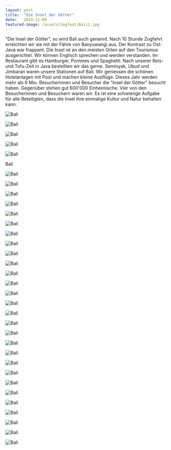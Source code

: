 ```yaml
---
layout: post
title:  "Die Insel der Götter"
date:   2019-12-09
featured-image: /assets/imgfeat/Bali2.jpg
--- 
```

"Die Insel der Götter", so wird Bali auch genannt.
Nach 10 Stunde Zugfahrt erreichten wir sie mit der Fähre von Banyuwangi aus.
Der Kontrast zu Ost-Java war frappant.
Die Insel ist an den meisten Orten auf den Tourismus ausgerichtet.
Wir können Englisch sprechen und werden verstanden. Im Restaurant gibt es Hamburger, Pommes und Spaghetti.
Nach unserer Reis- und Tofu-Zeit in Java bestellten wir das gerne.
Seminyak, Ubud und Jimbaran waren unsere Stationen auf Bali. Wir geniessen die schönen Hotelanlagen mit Pool und machen kleine Ausflüge.
Dieses Jahr werden mehr als 6 Mio. Besucherinnen und Besucher die "Insel der Götter" besucht haben.
Gegenüber stehen gut 600'000 Einheimische.
Vier von den Besucherinnen und Besuchern waren wir.
Es ist eine schwierige Aufgabe für alle Beteiligten, dass die Insel ihre einmalige Kultur und Natur behalten kann.

![Bali]({{site.baseurl}}/assets/img/14_Bali/Reise_00.jpg)
 
![Bali]({{site.baseurl}}/assets/img/14_Bali/Reise_01.jpg)

![Bali]({{site.baseurl}}/assets/img/14_Bali/Reise_02.jpg)

![Bali]({{site.baseurl}}/assets/img/14_Bali/Reise_04.jpg)

![Bali]({{site.baseurl}}/assets/img/14_Bali/Reise_05.jpg)

Bali

![Bali]({{site.baseurl}}/assets/img/14_Bali/Bali_01.jpg)

![Bali]({{site.baseurl}}/assets/img/14_Bali/BaliML_001.jpg)

![Bali]({{site.baseurl}}/assets/img/14_Bali/PuriLukisan_02.jpg)

![Bali]({{site.baseurl}}/assets/img/14_Bali/Bali_108.jpg)

![Bali]({{site.baseurl}}/assets/img/14_Bali/Bali_105.jpg)

![Bali]({{site.baseurl}}/assets/img/14_Bali/BaliML_003.jpg)

![Bali]({{site.baseurl}}/assets/img/14_Bali/BaliML_009.jpg)

![Bali]({{site.baseurl}}/assets/img/14_Bali/BaliML_010.jpg)

![Bali]({{site.baseurl}}/assets/img/14_Bali/Bali_112.jpg)

![Bali]({{site.baseurl}}/assets/img/14_Bali/Bali_103.jpg)

![Bali]({{site.baseurl}}/assets/img/14_Bali/BaliML_011.jpg)

![Bali]({{site.baseurl}}/assets/img/14_Bali/PuriLukisan_01.jpg)

![Bali]({{site.baseurl}}/assets/img/14_Bali/BaliML_005.jpg)

![Bali]({{site.baseurl}}/assets/img/14_Bali/BaliML_006.jpg)

![Bali]({{site.baseurl}}/assets/img/14_Bali/BaliML_007.jpg)

![Bali]({{site.baseurl}}/assets/img/14_Bali/Ubud_104.jpg)

![Bali]({{site.baseurl}}/assets/img/14_Bali/Bali_Affen.jpg)

![Bali]({{site.baseurl}}/assets/img/14_Bali/BaliML_012.jpg)

![Bali]({{site.baseurl}}/assets/img/14_Bali/BaliML_013.jpg)

![Bali]({{site.baseurl}}/assets/img/14_Bali/Bali_106.jpg)

![Bali]({{site.baseurl}}/assets/img/14_Bali/Bali_110.jpg)

![Bali]({{site.baseurl}}/assets/img/14_Bali/Bali_111.jpg)

![Bali]({{site.baseurl}}/assets/img/14_Bali/Ubud_113.jpg)

![Bali]({{site.baseurl}}/assets/img/14_Bali/Ubud_100.jpg)

![Bali]({{site.baseurl}}/assets/img/14_Bali/Ubud_199.jpg)

![Bali]({{site.baseurl}}/assets/img/14_Bali/Bali_Jimbaran.jpg)

![Bali]({{site.baseurl}}/assets/img/14_Bali/PuriLukisan_03.jpg)

![Bali]({{site.baseurl}}/assets/img/14_Bali/BaliML_002.jpg)














